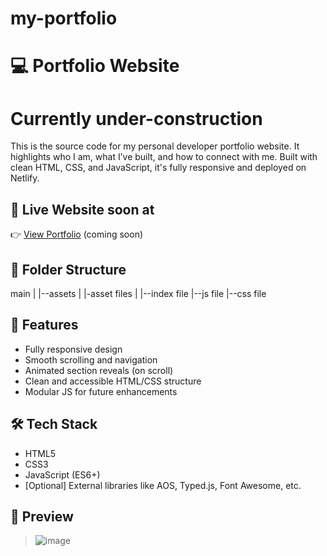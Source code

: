 # my-portfolio

# 💻 Portfolio Website

<h1>Currently under-construction</h1>

This is the source code for my personal developer portfolio website. It highlights who I am, what I’ve built, and how to connect with me. Built with clean HTML, CSS, and JavaScript, it's fully responsive and deployed on Netlify.

## 🚀 Live Website soon at

👉 [View Portfolio](https://your-portfolio-link.netlify.app) (coming soon)

## 📁 Folder Structure
main
|
|--assets
|     |-asset files
|
|--index file
|--js file
|--css file


## 🎨 Features

- Fully responsive design
- Smooth scrolling and navigation
- Animated section reveals (on scroll)
- Clean and accessible HTML/CSS structure
- Modular JS for future enhancements

## 🛠️ Tech Stack

- HTML5
- CSS3
- JavaScript (ES6+)
- [Optional] External libraries like AOS, Typed.js, Font Awesome, etc.

## 📸 Preview

>![image](https://github.com/user-attachments/assets/f4b4511c-7d09-4938-b3ed-37d55a0c59e5)
>



